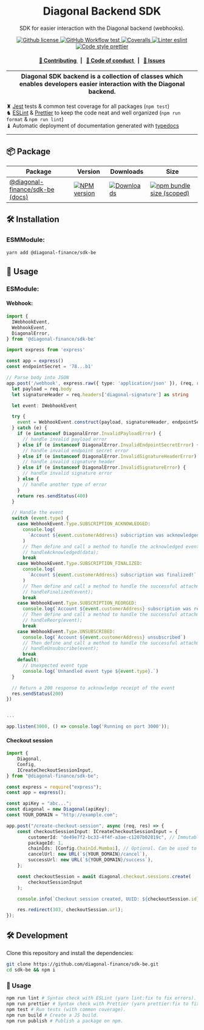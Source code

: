<p align="center">
    <h1 align="center">
        Diagonal Backend SDK
    </h1>
    <p align="center">SDK for easier interaction with the Diagonal backend (webhooks).</p>
</p>

<p align="center">
    <a href="https://github.com/diagonal-finance/sdk-be/blob/master/LICENSE">
        <img alt="Github license" src="https://img.shields.io/github/license/diagonal-finance/sdk-be.svg?style=flat-square">
    </a>
    <a href="https://github.com/diagonal-finance/sdk-be/actions?query=workflow%3Atest">
        <img alt="GitHub Workflow test" src="https://img.shields.io/github/workflow/status/diagonal-finance/sdk-be/test?label=test&style=flat-square&logo=github">
    </a>
    <a href="https://coveralls.io/github/diagonal-finance/sdk-be">
        <img alt="Coveralls" src="https://img.shields.io/coveralls/github/diagonal-finance/sdk-be?label=coverage (ts)&style=flat-square&logo=coveralls">
    </a>
    <a href="https://eslint.org/">
        <img alt="Linter eslint" src="https://img.shields.io/badge/linter-eslint-8080f2?style=flat-square&logo=eslint">
    </a>
    <a href="https://prettier.io/">
        <img alt="Code style prettier" src="https://img.shields.io/badge/code%20style-prettier-f8bc45?style=flat-square&logo=prettier">
    </a>
</p>

<div align="center">
    <h4>
        <a href="/CONTRIBUTING.md">
            👥 Contributing
        </a>
        <span>&nbsp;&nbsp;|&nbsp;&nbsp;</span>
        <a href="/CODE_OF_CONDUCT.md">
            🤝 Code of conduct
        </a>
        <span>&nbsp;&nbsp;|&nbsp;&nbsp;</span>
        <a href="https://github.com/diagonal-finance/sdk-be/issues/new/choose">
            🔎 Issues
        </a>
    </h4>
</div>

| Diagonal SDK backend is a collection of classes which enables developers easier interaction with the Diagonal backend. |
| ---------------------------------------------------------------------------------------------------------------------- |

♜ [Jest](https://jestjs.io/) tests & common test coverage for all packages (`npm test`)\
♞ [ESLint](https://eslint.org/) & [Prettier](https://prettier.io/) to keep the code neat and well organized (`npm run format` & `npm run lint`)\
♝ Automatic deployment of documentation generated with [typedocs](https://typedoc.org/)

---

## 📦 Package

<table>
    <th>Package</th>
    <th>Version</th>
    <th>Downloads</th>
    <th>Size</th>
    <tbody>
        <tr>
            <td>
                <a href="https://github.com/diagonal-finance/sdk-be">
                    @diagonal-finance/sdk-be
                </a>
                 <a href="https://github.com/diagonal-finance/sdk-be">
                    (docs)
                </a>
            </td>
            <td>
                <!-- NPM version -->
                <a href="https://npmjs.org/package/@diagonal-finance/sdk-be">
                    <img src="https://img.shields.io/npm/v/@diagonal-finance/sdk-be.svg?style=flat-square" alt="NPM version" />
                </a>
            </td>
            <td>
                <!-- Downloads -->
                <a href="https://npmjs.org/package/@diagonal-finance/sdk-be">
                    <img src="https://img.shields.io/npm/dm/@diagonal-finance/sdk-be.svg?style=flat-square" alt="Downloads" />
                </a>
            </td>
            <td>
                <!-- Size -->
                <a href="https://bundlephobia.com/package/@diagonal-finance/sdk-be">
                    <img src="https://img.shields.io/bundlephobia/minzip/@diagonal-finance/sdk-be" alt="npm bundle size (scoped)" />
                </a>
            </td>
        </tr>
    <tbody>
</table>

## 🛠 Installation

### ESMModule:

```bash
yarn add @diagonal-finance/sdk-be
```

## 📜 Usage

### ESModule:

#### Webhook:

```typescript
import {
  IWebhookEvent,
  WebhookEvent,
  DiagonalError,
} from '@diagonal-finance/sdk-be'

import express from 'express'

const app = express()
const endpointSecret = '78...b1'

// Parse body into JSON
app.post('/webhook', express.raw({ type: 'application/json' }), (req, res) => {
  let payload = req.body
  let signatureHeader = req.headers['diagonal-signature'] as string

  let event: IWebhookEvent

  try {
    event = WebhookEvent.construct(payload, signatureHeader, endpointSecret)
  } catch (e) {
    if (e instanceof DiagonalError.InvalidPayloadError) {
      // handle invalid payload error
    } else if (e instanceof DiagonalError.InvalidEndpointSecretError) {
      // handle invalid endpoint secret error
    } else if (e instanceof DiagonalError.InvalidSignatureHeaderError) {
      // handle invalid signature header
    } else if (e instanceof DiagonalError.InvalidSignatureError) {
      // handle invalid signature error
    } else {
      // handle another type of error
    }
    return res.sendStatus(400)
  }

  // Handle the event
  switch (event.type) {
    case WebhookEvent.Type.SUBSCRIPTION_ACKNOWLEDGED:
      console.log(
        `Account ${event.customerAddress} subscription was acknowledged!`,
      )
      // Then define and call a method to handle the acknowledged event
      // handleAcknowledged(data);
      break
    case WebhookEvent.Type.SUBSCRIPTION_FINALIZED:
      console.log(
        `Account ${event.customerAddress} subscription was finalized!`,
      )
      // Then define and call a method to handle the successful attachment of a PaymentMethod.
      // handleFinalized(event);
      break
    case WebhookEvent.Type.SUBSCRIPTION_REORGED:
      console.log(`Account ${event.customerAddress} subscription was re-orged!`)
      // Then define and call a method to handle the successful attachment of a PaymentMethod.
      // handleReorg(event);
      break
    case WebhookEvent.Type.UNSUBSCRIBED:
      console.log(`Account ${event.customerAddress} unsubscribed`)
      // Then define and call a method to handle the successful attachment of a PaymentMethod.
      // handleUnsubscribe(event);
      break
    default:
      // Unexpected event type
      console.log(`Unhandled event type ${event.type}.`)
  }

  // Return a 200 response to acknowledge receipt of the event
  res.sendStatus(200)
})


...

app.listen(3000, () => console.log('Running on port 3000'));

```

#### Checkout session

```typescript
import {
    Diagonal,
    Config,
    ICreateCheckoutSessionInput,
} from "@diagonal-finance/sdk-be";

const express = require("express");
const app = express();

const apiKey = "abc...";
const diagonal = new Diagonal(apiKey);
const YOUR_DOMAIN = "http://example.com";

app.post("/create-checkout-session", async (req, res) => {
    const checkoutSessionInput: ICreateCheckoutSessionInput = {
        customerId: "de49e7f2-bc33-4f4f-a3ae-c1207b02819c", // Immutable ID of your customer. Should not be email nor phone number.
        packageId: 1,
        chainIds: [Config.ChainId.Mumbai], // Optional. Can be used to limit to specific chains on runtime.
        cancelUrl: new URL(`${YOUR_DOMAIN}/cancel`),
        successUrl: new URL(`${YOUR_DOMAIN}/success`),
    };

    const checkoutSession = await diagonal.checkout.sessions.create(
        checkoutSessionInput
    );

    console.info(`Checkout session created, UUID: ${checkoutSession.id}`);

    res.redirect(303, checkoutSession.url);
});
```

## 🛠 Development

Clone this repository and install the dependencies:

```bash
git clone https://github.com/diagonal-finance/sdk-be.git
cd sdk-be && npm i
```

### 📜 Usage

```bash
npm run lint # Syntax check with ESLint (yarn lint:fix to fix errors).
npm run prettier # Syntax check with Prettier (yarn prettier:fix to fix errors).
npm test # Run tests (with common coverage).
npm run build # Create a JS build.
npm run publish # Publish a package on npm.
```
